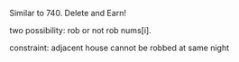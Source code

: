 
Similar to 740. Delete and Earn!


two possibility: rob or not rob nums[i].

constraint: adjacent house cannot be robbed at same night
